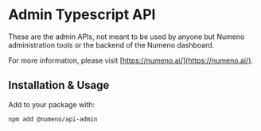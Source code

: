 # Admin Typescript API

These are the admin APIs, not meant to be used by anyone but Numeno
administration tools or the backend of the Numeno dashboard.

For more information, please visit [https://numeno.ai/](https://numeno.ai/).

## Installation & Usage

Add to your package with:

```sh
npm add @numeno/api-admin
```
